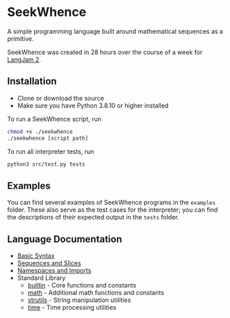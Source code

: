# SeekWhence

A simple programming language built around mathematical sequences as a primitive.

SeekWhence was created in 28 hours over the course of a week for [LangJam 2](https://github.com/langjam/jam0002).

## Installation

- Clone or download the source
- Make sure you have Python 3.8.10 or higher installed

To run a SeekWhence script, run 
```bash
chmod +x ./seekwhence
./seekwhence [script path]
```

To run all interpreter tests, run 
```bash
python3 src/test.py tests
```


## Examples

You can find several examples of SeekWhence programs in the `examples` folder. These also serve as the test cases for the interpreter; you can find the descriptions of their expected output in the `tests` folder.


## Language Documentation

- [Basic Syntax](./basic-syntax.md)
- [Sequences and Slices](./sequences.md)
- [Namespaces and Imports](./namespaces.md)
- Standard Library
  - [builtin](./stdlib/builtin.md) - Core functions and constants
  - [math](./stdlib/math.md) - Additional math functions and constants
  - [strutils](./stdlib/strutils.md) - String manipulation utilities
  - [time](./stdlib/time.md) - Time processing utilities

